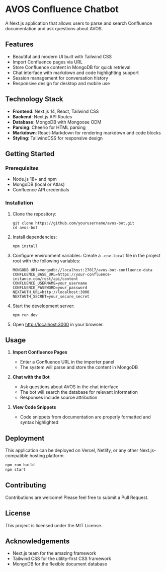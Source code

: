 # AVOS Confluence Chatbot

A Next.js application that allows users to parse and search Confluence documentation and ask questions about AVOS.

## Features

- Beautiful and modern UI built with Tailwind CSS
- Import Confluence pages via URL
- Store Confluence content in MongoDB for quick retrieval
- Chat interface with markdown and code highlighting support
- Session management for conversation history
- Responsive design for desktop and mobile use

## Technology Stack

- **Frontend**: Next.js 14, React, Tailwind CSS
- **Backend**: Next.js API Routes
- **Database**: MongoDB with Mongoose ODM
- **Parsing**: Cheerio for HTML parsing
- **Markdown**: React-Markdown for rendering markdown and code blocks
- **Styling**: TailwindCSS for responsive design

## Getting Started

### Prerequisites

- Node.js 18+ and npm
- MongoDB (local or Atlas)
- Confluence API credentials

### Installation

1. Clone the repository:
   ```
   git clone https://github.com/yourusername/avos-bot.git
   cd avos-bot
   ```

2. Install dependencies:
   ```
   npm install
   ```

3. Configure environment variables:
   Create a `.env.local` file in the project root with the following variables:
   ```
   MONGODB_URI=mongodb://localhost:27017/avos-bot-confluence-data
   CONFLUENCE_BASE_URL=https://your-confluence-instance.com/rest/api/content
   CONFLUENCE_USERNAME=your_username
   CONFLUENCE_PASSWORD=your_password
   NEXTAUTH_URL=http://localhost:3000
   NEXTAUTH_SECRET=your_secure_secret
   ```

4. Start the development server:
   ```
   npm run dev
   ```

5. Open [http://localhost:3000](http://localhost:3000) in your browser.

## Usage

1. **Import Confluence Pages**
   - Enter a Confluence URL in the importer panel
   - The system will parse and store the content in MongoDB

2. **Chat with the Bot**
   - Ask questions about AVOS in the chat interface
   - The bot will search the database for relevant information
   - Responses include source attribution

3. **View Code Snippets**
   - Code snippets from documentation are properly formatted and syntax highlighted

## Deployment

This application can be deployed on Vercel, Netlify, or any other Next.js-compatible hosting platform.

```bash
npm run build
npm start
```

## Contributing

Contributions are welcome! Please feel free to submit a Pull Request.

## License

This project is licensed under the MIT License.

## Acknowledgements

- Next.js team for the amazing framework
- Tailwind CSS for the utility-first CSS framework
- MongoDB for the flexible document database 